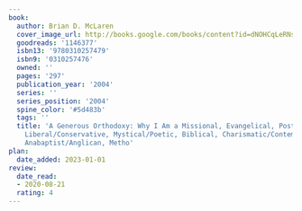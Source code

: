 ```yaml
---
book:
  author: Brian D. McLaren
  cover_image_url: http://books.google.com/books/content?id=dNOHCqLeRNsC&printsec=frontcover&img=1&zoom=1&edge=curl&source=gbs_api
  goodreads: '1146377'
  isbn13: '9780310257479'
  isbn9: '0310257476'
  owned: ''
  pages: '297'
  publication_year: '2004'
  series: ''
  series_position: '2004'
  spine_color: '#5d483b'
  tags: ''
  title: 'A Generous Orthodoxy: Why I Am a Missional, Evangelical, Post/Protestant,
    Liberal/Conservative, Mystical/Poetic, Biblical, Charismatic/Contemplative, Fundamentalist/Calvinist,
    Anabaptist/Anglican, Metho'
plan:
  date_added: 2023-01-01
review:
  date_read:
  - 2020-08-21
  rating: 4
---
```

